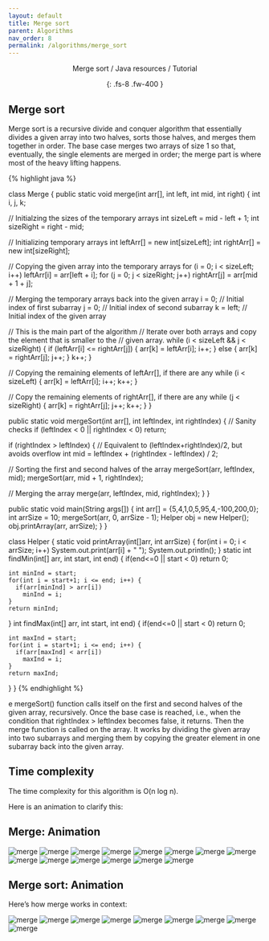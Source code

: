 ```yaml
---
layout: default
title: Merge sort
parent: Algorithms
nav_order: 8
permalink: /algorithms/merge_sort
---
```

<div align="center" markdown="1">
Merge sort / Java resources / Tutorial

{: .fs-8 .fw-400 }
</div>

## Merge sort
Merge sort is a recursive divide and conquer algorithm that essentially divides a given array into two halves, sorts those halves, and merges them together in order. The base case merges two arrays of size 1 so that, eventually, the single elements are merged in order; the merge part is where most of the heavy lifting happens.

{% highlight java %}

class Merge {
 public static void merge(int arr[], int left, int mid, int right) {
  int i, j, k;

  // Initialzing the sizes of the temporary arrays
  int sizeLeft = mid - left + 1;
  int sizeRight = right - mid;

  // Initializing temporary arrays
  int leftArr[] = new int[sizeLeft];
  int rightArr[] = new int[sizeRight];

  // Copying the given array into the temporary arrays
  for (i = 0; i < sizeLeft; i++)
   leftArr[i] = arr[left + i];
  for (j = 0; j < sizeRight; j++)
   rightArr[j] = arr[mid + 1 + j];

  // Merging the temporary arrays back into the given array
  i = 0; // Initial index of first subarray 
  j = 0; // Initial index of second subarray 
  k = left; // Initial index of the given array

  // This is the main part of the algorithm
  // Iterate over both arrays and copy the element that is smaller to the
  // given array. 
  while (i < sizeLeft && j < sizeRight) {
   if (leftArr[i] <= rightArr[j]) {
    arr[k] = leftArr[i];
    i++;
   } else {
    arr[k] = rightArr[j];
    j++;
   }
   k++;
  }

  // Copying the remaining elements of leftArr[], if there are any
  while (i < sizeLeft) {
   arr[k] = leftArr[i];
   i++;
   k++;
  }

  // Copy the remaining elements of rightArr[], if there are any
  while (j < sizeRight) {
   arr[k] = rightArr[j];
   j++;
   k++;
  }
 }

 public static void mergeSort(int arr[], int leftIndex, int rightIndex) {
  // Sanity checks
  if (leftIndex < 0 || rightIndex < 0)
   return;

  if (rightIndex > leftIndex) {
   // Equivalent to (leftIndex+rightIndex)/2, but avoids overflow
   int mid = leftIndex + (rightIndex - leftIndex) / 2;

   // Sorting the first and second halves of the array
   mergeSort(arr, leftIndex, mid);
   mergeSort(arr, mid + 1, rightIndex);

   // Merging the array
   merge(arr, leftIndex, mid, rightIndex);
  }
 }

 public static void main(String args[]) {
  int arr[] = {5,4,1,0,5,95,4,-100,200,0};
  int arrSize = 10;
  mergeSort(arr, 0, arrSize - 1);
  Helper obj = new Helper();
  obj.printArray(arr, arrSize);
 }
}

class Helper
{
  static void printArray(int[]arr, int arrSize) 
  {
    for(int i = 0; i < arrSize; i++)
      System.out.print(arr[i] + " ");
    System.out.println();
  } 
  static int findMin(int[] arr, int start, int end) {
    if(end<=0 || start < 0)
      return 0; 

    int minInd = start;
    for(int i = start+1; i <= end; i++) {
      if(arr[minInd] > arr[i])
        minInd = i;
    }
    return minInd;     
  } 
  int findMax(int[] arr, int start, int end) {
    if(end<=0 || start < 0)
      return 0; 

    int maxInd = start;
    for(int i = start+1; i <= end; i++) {
      if(arr[maxInd] < arr[i])
        maxInd = i;
    }
    return maxInd;     
  }
}
{% endhighlight %}

e mergeSort() function calls itself on the first and second halves of the given array, recursively. Once the base case is reached, i.e., when the condition that rightIndex > leftIndex becomes false, it returns. Then the merge function is called on the array. It works by dividing the given array into two subarrays and merging them by copying the greater element in one subarray back into the given array.

## Time complexity
The time complexity for this algorithm is O(n log n).

Here is an animation to clarify this:

## Merge: Animation

![merge](https://raw.githubusercontent.com/TestJavaDev/java-resources/master/resources/merge/merge1.png)
![merge](https://raw.githubusercontent.com/TestJavaDev/java-resources/master/resources/merge/merge2.png)
![merge](https://raw.githubusercontent.com/TestJavaDev/java-resources/master/resources/merge/merge3.png)
![merge](https://raw.githubusercontent.com/TestJavaDev/java-resources/master/resources/merge/merge4.png)
![merge](https://raw.githubusercontent.com/TestJavaDev/java-resources/master/resources/merge/merge5.png)
![merge](https://raw.githubusercontent.com/TestJavaDev/java-resources/master/resources/merge/merge6.png)
![merge](https://raw.githubusercontent.com/TestJavaDev/java-resources/master/resources/merge/merge7.png)
![merge](https://raw.githubusercontent.com/TestJavaDev/java-resources/master/resources/merge/merge8.png)
![merge](https://raw.githubusercontent.com/TestJavaDev/java-resources/master/resources/merge/merge9.png)
![merge](https://raw.githubusercontent.com/TestJavaDev/java-resources/master/resources/merge/merge10.png)
![merge](https://raw.githubusercontent.com/TestJavaDev/java-resources/master/resources/merge/merge11.png)
![merge](https://raw.githubusercontent.com/TestJavaDev/java-resources/master/resources/merge/merge12.png)
![merge](https://raw.githubusercontent.com/TestJavaDev/java-resources/master/resources/merge/merge13.png)
![merge](https://raw.githubusercontent.com/TestJavaDev/java-resources/master/resources/merge/merge14.png)

## Merge sort: Animation

Here’s how merge works in context:

![merge](https://raw.githubusercontent.com/TestJavaDev/java-resources/master/resources/merge/merge15.png)
![merge](https://raw.githubusercontent.com/TestJavaDev/java-resources/master/resources/merge/merge16.png)
![merge](https://raw.githubusercontent.com/TestJavaDev/java-resources/master/resources/merge/merge17.png)
![merge](https://raw.githubusercontent.com/TestJavaDev/java-resources/master/resources/merge/merge18.png)
![merge](https://raw.githubusercontent.com/TestJavaDev/java-resources/master/resources/merge/merge19.png)
![merge](https://raw.githubusercontent.com/TestJavaDev/java-resources/master/resources/merge/merge20.png)
![merge](https://raw.githubusercontent.com/TestJavaDev/java-resources/master/resources/merge/merge21.png)
![merge](https://raw.githubusercontent.com/TestJavaDev/java-resources/master/resources/merge/merge22.png)
![merge](https://raw.githubusercontent.com/TestJavaDev/java-resources/master/resources/merge/merge23.png)


